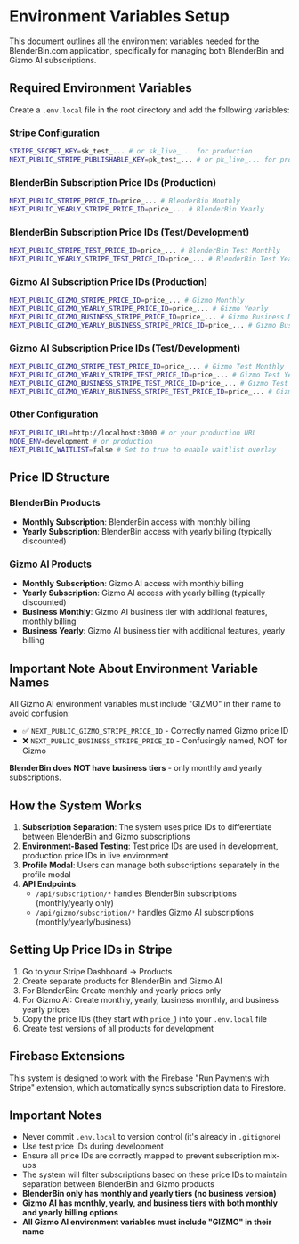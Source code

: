 # Environment Variables Setup

This document outlines all the environment variables needed for the BlenderBin.com application, specifically for managing both BlenderBin and Gizmo AI subscriptions.

## Required Environment Variables

Create a `.env.local` file in the root directory and add the following variables:

### Stripe Configuration
```bash
STRIPE_SECRET_KEY=sk_test_... # or sk_live_... for production
NEXT_PUBLIC_STRIPE_PUBLISHABLE_KEY=pk_test_... # or pk_live_... for production
```

### BlenderBin Subscription Price IDs (Production)
```bash
NEXT_PUBLIC_STRIPE_PRICE_ID=price_... # BlenderBin Monthly
NEXT_PUBLIC_YEARLY_STRIPE_PRICE_ID=price_... # BlenderBin Yearly
```

### BlenderBin Subscription Price IDs (Test/Development)
```bash
NEXT_PUBLIC_STRIPE_TEST_PRICE_ID=price_... # BlenderBin Test Monthly
NEXT_PUBLIC_YEARLY_STRIPE_TEST_PRICE_ID=price_... # BlenderBin Test Yearly
```

### Gizmo AI Subscription Price IDs (Production)
```bash
NEXT_PUBLIC_GIZMO_STRIPE_PRICE_ID=price_... # Gizmo Monthly
NEXT_PUBLIC_GIZMO_YEARLY_STRIPE_PRICE_ID=price_... # Gizmo Yearly
NEXT_PUBLIC_GIZMO_BUSINESS_STRIPE_PRICE_ID=price_... # Gizmo Business Monthly
NEXT_PUBLIC_GIZMO_YEARLY_BUSINESS_STRIPE_PRICE_ID=price_... # Gizmo Business Yearly
```

### Gizmo AI Subscription Price IDs (Test/Development)
```bash
NEXT_PUBLIC_GIZMO_STRIPE_TEST_PRICE_ID=price_... # Gizmo Test Monthly
NEXT_PUBLIC_GIZMO_YEARLY_STRIPE_TEST_PRICE_ID=price_... # Gizmo Test Yearly
NEXT_PUBLIC_GIZMO_BUSINESS_STRIPE_TEST_PRICE_ID=price_... # Gizmo Test Business Monthly
NEXT_PUBLIC_GIZMO_YEARLY_BUSINESS_STRIPE_TEST_PRICE_ID=price_... # Gizmo Test Business Yearly
```

### Other Configuration
```bash
NEXT_PUBLIC_URL=http://localhost:3000 # or your production URL
NODE_ENV=development # or production
NEXT_PUBLIC_WAITLIST=false # Set to true to enable waitlist overlay
```

## Price ID Structure

### BlenderBin Products
- **Monthly Subscription**: BlenderBin access with monthly billing
- **Yearly Subscription**: BlenderBin access with yearly billing (typically discounted)

### Gizmo AI Products
- **Monthly Subscription**: Gizmo AI access with monthly billing
- **Yearly Subscription**: Gizmo AI access with yearly billing (typically discounted)
- **Business Monthly**: Gizmo AI business tier with additional features, monthly billing
- **Business Yearly**: Gizmo AI business tier with additional features, yearly billing

## Important Note About Environment Variable Names

All Gizmo AI environment variables must include "GIZMO" in their name to avoid confusion:
- ✅ `NEXT_PUBLIC_GIZMO_STRIPE_PRICE_ID` - Correctly named Gizmo price ID
- ❌ `NEXT_PUBLIC_BUSINESS_STRIPE_PRICE_ID` - Confusingly named, NOT for Gizmo

**BlenderBin does NOT have business tiers** - only monthly and yearly subscriptions.

## How the System Works

1. **Subscription Separation**: The system uses price IDs to differentiate between BlenderBin and Gizmo subscriptions
2. **Environment-Based Testing**: Test price IDs are used in development, production price IDs in live environment
3. **Profile Modal**: Users can manage both subscriptions separately in the profile modal
4. **API Endpoints**: 
   - `/api/subscription/*` handles BlenderBin subscriptions (monthly/yearly only)
   - `/api/gizmo/subscription/*` handles Gizmo AI subscriptions (monthly/yearly/business)

## Setting Up Price IDs in Stripe

1. Go to your Stripe Dashboard → Products
2. Create separate products for BlenderBin and Gizmo AI
3. For BlenderBin: Create monthly and yearly prices only
4. For Gizmo AI: Create monthly, yearly, business monthly, and business yearly prices
5. Copy the price IDs (they start with `price_`) into your `.env.local` file
6. Create test versions of all products for development

## Firebase Extensions

This system is designed to work with the Firebase "Run Payments with Stripe" extension, which automatically syncs subscription data to Firestore.

## Important Notes

- Never commit `.env.local` to version control (it's already in `.gitignore`)
- Use test price IDs during development
- Ensure all price IDs are correctly mapped to prevent subscription mix-ups
- The system will filter subscriptions based on these price IDs to maintain separation between BlenderBin and Gizmo products
- **BlenderBin only has monthly and yearly tiers (no business version)**
- **Gizmo AI has monthly, yearly, and business tiers with both monthly and yearly billing options**
- **All Gizmo AI environment variables must include "GIZMO" in their name** 